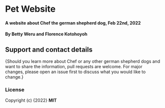 # Pet Website
#### A website about Chef the german shepherd dog, Feb 22nd, 2022
#### By **Betty Weru and Florence Kotohoyoh**
<!-- ## Description
{This is a detailed description of your application, including its purpose and usage.  Give as much detail as needed to explain what the application does, and any other information you want users or other developers to have. }
## Setup/Installation Requirements
* This is a great place
* to list setup instructions
* in a simple
* easy-to-understand
* format
{Leave nothing to chance! You want it to be easy for potential users, employers and collaborators to run your app. Do I need to run a server? Do I need to install any dependencies? How should I set up my databases? Is there other code this app depends on?}
## Known Bugs
{Are there issues that have not yet been resolved that you want to let users know you know? Outline any issues that would impact use of your application. Share any workarounds that are in place. }
## Technologies Used
{Tell me about the languages and tools you used to create this app. Assume that I know you probably used HTML and CSS. If you did something really cool using only HTML, point that out.} -->
## Support and contact details
{Should you learn more about Chef or any other german shepherd dogs and want to share the information, pull requests are welcome.
For major changes, please open an issue first to discuss what you would like to change.}
### License
<!-- *{Determine the license under which this application can be used.  See below for more details on licensing.}* -->
Copyright (c) {2022} **MIT**
